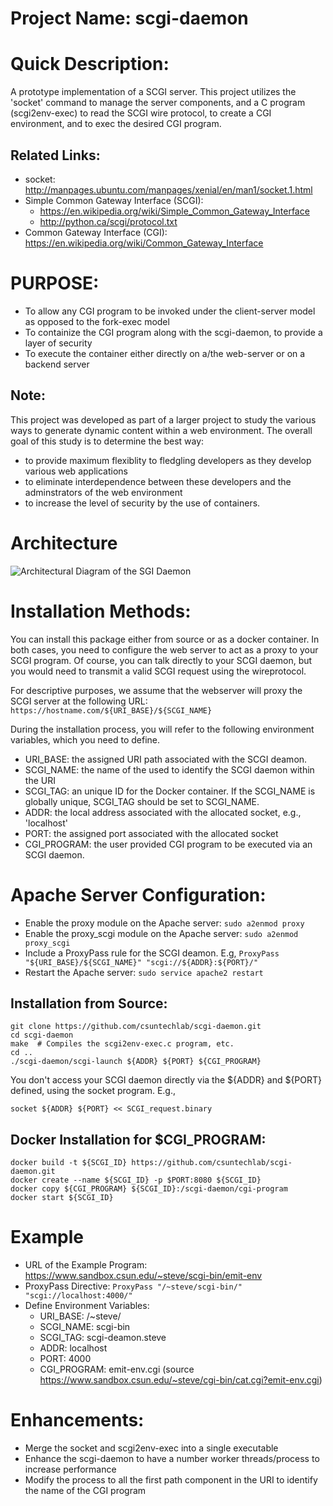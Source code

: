 # Project Name: scgi-daemon

# Quick Description:
A prototype implementation of a SCGI server.  This project utilizes the 'socket' command to manage the server components, and a C program (scgi2env-exec) to read the SCGI wire protocol, to create a CGI environment, and to exec the desired CGI program.

## Related Links:
* socket: http://manpages.ubuntu.com/manpages/xenial/en/man1/socket.1.html
* Simple Common Gateway Interface (SCGI):
  * https://en.wikipedia.org/wiki/Simple_Common_Gateway_Interface
  * http://python.ca/scgi/protocol.txt
* Common Gateway Interface (CGI): https://en.wikipedia.org/wiki/Common_Gateway_Interface

# PURPOSE:
*	To allow any CGI program to be invoked under the client-server model as opposed to the fork-exec model
* To containize the CGI program along with the scgi-daemon, to provide a layer of security
* To execute the container either directly on a/the web-server or on a backend server

## Note:
This project was developed as part of a larger project to study the various ways to generate dynamic content within a web environment. The overall goal of this study is to determine the best way:
* to provide maximum flexiblity to fledgling developers as they develop various web applications
* to eliminate interdependence between these developers and the adminstrators of the web environment
* to increase the level of security by the use of containers.

# Architecture
![Architectural Diagram of the SGI Daemon](https://https://github.com/csuntechlab/images/architecture.png)

# Installation Methods:
You can install this package either from source or as a docker container.  In both cases, you need to configure the web server to act as a proxy to your SCGI program.  Of course, you can talk directly to your SCGI daemon, but you would need to transmit a valid SCGI request using the wireprotocol.

For descriptive purposes, we assume that the webserver will proxy the SCGI server at the following URL: `https://hostname.com/${URI_BASE}/${SCGI_NAME}`

During the installation process, you will refer to the following environment variables, which you need to define.
* URI_BASE: the assigned URI path associated with the SCGI deamon.
* SCGI_NAME: the name of the used to identify the SCGI daemon within the URI
* SCGI_TAG: an unique ID for the Docker container. If the SCGI_NAME is globally unique, SCGI_TAG should be set to SCGI_NAME.
* ADDR: the local address associated with the allocated socket, e.g., 'localhost'
* PORT: the assigned port associated with the allocated socket
* CGI_PROGRAM: the user provided CGI program to be executed via an SCGI daemon.


# Apache Server Configuration:
* Enable the proxy module on the Apache server: `sudo a2enmod proxy`
* Enable the proxy_scgi module on the Apache server: `sudo a2enmod proxy_scgi`
* Include a ProxyPass rule for the SCGI deamon.  E.g, `ProxyPass "${URI_BASE}/${SCGI_NAME}" "scgi://${ADDR}:${PORT}/"`
* Restart the Apache server: `sudo service apache2 restart`

## Installation from Source:
```
git clone https://github.com/csuntechlab/scgi-daemon.git
cd scgi-daemon
make  # Compiles the scgi2env-exec.c program, etc.
cd ..
./scgi-daemon/scgi-launch ${ADDR} ${PORT} ${CGI_PROGRAM} 
```
You don't access your SCGI daemon directly via the ${ADDR} and ${PORT} defined, using the socket program. E.g.,

```socket ${ADDR} ${PORT} << SCGI_request.binary```

## Docker Installation for $CGI_PROGRAM:
```
docker build -t ${SCGI_ID} https://github.com/csuntechlab/scgi-daemon.git
docker create --name ${SCGI_ID} -p $PORT:8080 ${SCGI_ID}
docker copy ${CGI_PROGRAM} ${SCGI_ID}:/scgi-daemon/cgi-program
docker start ${SCGI_ID}
```


# Example
* URL of the Example Program:  https://www.sandbox.csun.edu/~steve/scgi-bin/emit-env
* ProxyPass Directive:  `ProxyPass "/~steve/scgi-bin/" "scgi://localhost:4000/"`
* Define Environment Variables:
  * URI_BASE: /~steve/
  * SCGI_NAME: scgi-bin
  * SCGI_TAG: scgi-deamon.steve
  * ADDR: localhost
  * PORT: 4000
  * CGI_PROGRAM: emit-env.cgi (source https://www.sandbox.csun.edu/~steve/cgi-bin/cat.cgi?emit-env.cgi)


# Enhancements:
* Merge the socket and scgi2env-exec into a single executable
* Enhance the scgi-daemon to have a number worker threads/process to increase performance
* Modify the process to all the first path component in the URI to identify the name of the CGI program
   
